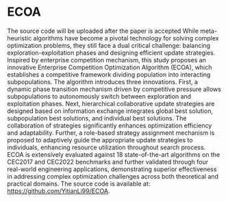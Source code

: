 # ECOA
The source code will be uploaded after the paper is accepted
While meta-heuristic algorithms have become a pivotal technology for solving complex optimization problems, they still face a dual critical challenge: balancing exploration-exploitation phases  and designing efficient update strategies. Inspired by enterprise competition mechanism, this study proposes an innovative Enterprise Competition Optimization Algorithm (ECOA), which establishes a competitive framework dividing population into interacting subpopulations. The algorithm introduces three innovations. First, a dynamic phase transition mechanism driven by competitive pressure allows subpopulations to autonomously switch between exploration and exploitation phases. Next, hierarchical collaborative update strategies are designed based on information exchange integrates global best solution, subpopulation best solutions, and individual best solutions. The collaboration of strategies significantly enhances optimization efficiency and adaptability. Further, a role-based strategy assignment mechanism is proposed to adaptively guide the appropriate update strategies to individuals, enhancing resource utilization throughout search process. ECOA is extensively evaluated against 18 state-of-the-art algorithms on the CEC2017 and CEC2022 benchmarks and further validated through four real-world engineering applications, demonstrating superior effectiveness in addressing complex optimization challenges across both theoretical and practical domains. The source code is available at: https://github.com/YitianLi99/ECOA.
